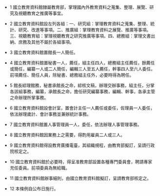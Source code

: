 * 1 國立教育資料館隸屬教育部，掌理國內外教育資料之蒐集、整理、展覽、研究及視聽教育之推廣等事宜。

* 2 國立教育資料館設左列各組：一、研究組：掌理教育資料之蒐集、整理、統計、研究、改進等事項。二、推廣組：掌理教育資料之展覽、推廣等事項。三、視聽教育組：掌理視聽教育之研究推廣等事項。四、總務組：掌理文書出納、庶務及其他不屬於各組事項。

* 3 國立教育資料館置館長一人簡任。

* 4 國立教育資料館置秘書一人，薦任，組主任四人，總務組主任薦任，餘薦任或簡任，編纂一人或二人簡任，編輯三人至五人薦任，幹事四人至六人委任。前項薦任、簡任人員，除秘書、總務組主任外，必要時得為聘任。

* 5 館長綜理館務，秘書承館長之命，綜核文稿，辦理交辦事務，組主任，分掌各該組事務，編纂，承館長之命，擔任研究編纂事務，編輯、幹事，各承主管之命辦理所掌事務。

* 6 國立教育資料館設會計室，置會計主任一人薦任或委任，佐理員一人委任，依法辦理歲計、會計事務並兼辦統計事務。

* 7 國立教育資料館置人事管理員一人，委任，依法辦理人事管理事務。

* 8 國立教育資料館因業務上之需要，得酌用雇員二人或三人。

* 9 國立教育資料館得設教育廣播電臺，其組織規程，由教育部擬訂，呈請行政院核定之。

* 10 國立教育資料館於必要時，得呈准教育部設置各種專門委員會，聘請專家充任委員。前項委員為無給職。

* 11 國立教育資料館辦事細則，由國立教育資料館擬訂，呈請教育部核定之。

* 12 本條例自公布日施行。


